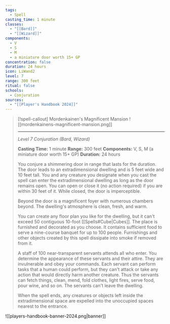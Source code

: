 ```yaml
---
tags:
  - Spell
casting_time: 1 minute
classes:
  - "[[Bard]]"
  - "[[Wizard]]"
components:
  - V
  - S
  - M
  - a miniature door worth 15+ GP
concentration: false
duration: 24 hours
icon: LiWand2
level: 7
range: 300 feet
ritual: false
schools:
  - Conjuration
sources: 
  - "[[Player's Handbook 2024]]"
---
```

>[!spell-callout] Mordenkainen's Magnificent Mansion
>![[mordenkainens-magnificent-mansion.png]]
>
>---
>_Level 7 Conjuration (Bard, Wizard)_
>
>**Casting Time:** 1 minute
>**Range:** 300 feet
>**Components:** V, S, M (a miniature door worth 15+ GP)
>**Duration:** 24 hours
>
>You conjure a shimmering door in range that lasts for the duration. The door leads to an extradimensional dwelling and is 5 feet wide and 10 feet tall. You and any creature you designate when you cast the spell can enter the extradimensional dwelling as long as the door remains open. You can open or close it (no action required) if you are within 30 feet of it. While closed, the door is imperceptible.
>
>Beyond the door is a magnificent foyer with numerous chambers beyond. The dwelling's atmosphere is clean, fresh, and warm.
>
>You can create any floor plan you like for the dwelling, but it can't exceed 50 contiguous 10-foot [[Spells#Cube|Cubes]]. The place is furnished and decorated as you choose. It contains sufficient food to serve a nine-course banquet for up to 100 people. Furnishings and other objects created by this spell dissipate into smoke if removed from it.
>
>A staff of 100 near-transparent servants attends all who enter. You determine the appearance of these servants and their attire. They are invulnerable and obey your commands. Each servant can perform tasks that a human could perform, but they can't attack or take any action that would directly harm another creature. Thus the servants can fetch things, clean, mend, fold clothes, light fires, serve food, pour wine, and so on. The servants can't leave the dwelling.
>
>When the spell ends, any creatures or objects left inside the extradimensional space are expelled into the unoccupied spaces nearest to the entrance.


![[players-handbook-banner-2024.png|banner]]